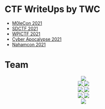 # CTF WriteUps by TWC

* [M0leCon 2021](m0lecon_2021/README.md)
* [SDCTF 2021](sdctf_2021/README.md)
* [WPICTF 2021](wpictf_2021/README.md)
* [Cyber Apocalypse 2021](cyber_apocalypse_2021/README.md)
* [Nahamcon 2021](nahamcon_2021/README.md)

# Team

<p align="center">
    <a href="https://twitter.com/iamavu">
        <img src="https://dabuttonfactory.com/button.png?t=AVA&f=Roboto&ts=26&tc=000&hp=45&vp=20&w=250&h=60&c=5&bgt=unicolored&bgc=0ff">
    </a>
    <br>
    <a href="https://twitter.com/TBobbysox">
        <img src="https://dabuttonfactory.com/button.png?t=BOBBYSOX&f=Roboto&ts=26&tc=000&hp=45&vp=20&w=250&h=60&c=5&bgt=unicolored&bgc=0ff">
    </a>
    <a href="https://twitter.com/chronocruz_exe">
        <img src="https://dabuttonfactory.com/button.png?t=CHRONOCRUZ&f=Roboto&ts=26&tc=000&hp=45&vp=20&w=250&h=60&c=5&bgt=unicolored&bgc=0ff">
    </a>
    <br>
    <a href="https://twitter.com/pwnlegend">
        <img src="https://dabuttonfactory.com/button.png?t=LEGEND&f=Roboto&ts=26&tc=000&hp=45&vp=20&w=250&h=60&c=5&bgt=unicolored&bgc=0ff">
    </a>
    <a href="https://twitter.com/nigamelastic">
        <img src="https://dabuttonfactory.com/button.png?t=NIGAMELASTIC&f=Roboto&ts=26&tc=000&hp=45&vp=20&w=250&h=60&c=5&bgt=unicolored&bgc=0ff">
    </a>
    <br>
    <a href="https://www.linkedin.com/in/sami-chakrouns">
        <img src="https://dabuttonfactory.com/button.png?t=STARRYLORD&f=Roboto&ts=26&tc=000&hp=45&vp=20&w=250&h=60&c=5&bgt=unicolored&bgc=0ff">
    </a>
    <a href="https://twitter.com/Tanishq1905">
        <img src="https://dabuttonfactory.com/button.png?t=TAZ&f=Roboto&ts=26&tc=000&hp=45&vp=20&w=250&h=60&c=5&bgt=unicolored&bgc=0ff">
    </a>
    <br>
    <a href="https://twitter.com/thewhiteh4t">
        <img src="https://dabuttonfactory.com/button.png?t=THEWHITEH4T&f=Roboto&ts=26&tc=000&hp=45&vp=20&w=250&h=60&c=5&bgt=unicolored&bgc=0ff">
    </a>
</p>